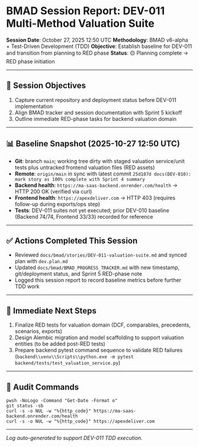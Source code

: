 # BMAD Session Report: DEV-011 Multi-Method Valuation Suite

**Session Date**: October 27, 2025 12:50 UTC
**Methodology**: BMAD v6-alpha + Test-Driven Development (TDD)
**Objective**: Establish baseline for DEV-011 and transition from planning to RED phase
**Status**: 🟡 Planning complete → RED phase initiation

---

## 🎯 Session Objectives
1. Capture current repository and deployment status before DEV-011 implementation
2. Align BMAD tracker and session documentation with Sprint 5 kickoff
3. Outline immediate RED-phase tasks for backend valuation domain

---

## 📊 Baseline Snapshot (2025-10-27 12:50 UTC)
- **Git**: branch `main`; working tree dirty with staged valuation service/unit tests plus untracked frontend valuation files (RED assets)
- **Remote**: `origin/main` in sync with latest commit `25d187d docs(DEV-010): mark story as 100% complete with Sprint 4 summary`
- **Backend health**: `https://ma-saas-backend.onrender.com/health` → HTTP 200 OK (verified via curl)
- **Frontend health**: `https://apexdeliver.com` → HTTP 403 (requires follow-up during exports/ops step)
- **Tests**: DEV-011 suites not yet executed; prior DEV-010 baseline (Backend 74/74, Frontend 33/33) recorded for reference

---

## ✅ Actions Completed This Session
- Reviewed `docs/bmad/stories/DEV-011-valuation-suite.md` and synced plan with `dev.plan.md`
- Updated `docs/bmad/BMAD_PROGRESS_TRACKER.md` with new timestamp, git/deployment status, and Sprint 5 RED-phase note
- Logged this session report to record baseline metrics before further TDD work

---

## 🧪 Immediate Next Steps
1. Finalize RED tests for valuation domain (DCF, comparables, precedents, scenarios, exports)
2. Design Alembic migration and model scaffolding to support valuation entities (to be added post-RED tests)
3. Prepare backend pytest command sequence to validate RED failures (`backend\\venv\\Scripts\\python.exe -m pytest backend/tests/test_valuation_service.py`)

---

## 🔁 Audit Commands
```
pwsh -NoLogo -Command "Get-Date -Format o"
git status -sb
curl -s -o NUL -w "%{http_code}" https://ma-saas-backend.onrender.com/health
curl -s -o NUL -w "%{http_code}" https://apexdeliver.com
```

---

*Log auto-generated to support DEV-011 TDD execution.*
